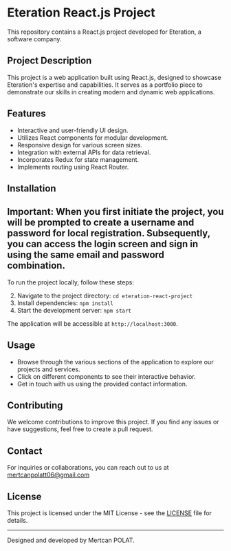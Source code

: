 # Eteration React.js Project

This repository contains a React.js project developed for Eteration, a software company.

## Project Description

This project is a web application built using React.js, designed to showcase Eteration's expertise and capabilities. It serves as a portfolio piece to demonstrate our skills in creating modern and dynamic web applications.

## Features

- Interactive and user-friendly UI design.
- Utilizes React components for modular development.
- Responsive design for various screen sizes.
- Integration with external APIs for data retrieval.
- Incorporates Redux for state management.
- Implements routing using React Router.

## Installation
## Important: When you first initiate the project, you will be prompted to create a username and password for local registration. Subsequently, you can access the login screen and sign in using the same email and password combination.

To run the project locally, follow these steps:

2. Navigate to the project directory: `cd eteration-react-project`
3. Install dependencies: `npm install`
4. Start the development server: `npm start`

The application will be accessible at `http://localhost:3000`.

## Usage

- Browse through the various sections of the application to explore our projects and services.
- Click on different components to see their interactive behavior.
- Get in touch with us using the provided contact information.

## Contributing

We welcome contributions to improve this project. If you find any issues or have suggestions, feel free to create a pull request.

## Contact

For inquiries or collaborations, you can reach out to us at mertcanpolatt06@gmail.com

## License

This project is licensed under the MIT License - see the [LICENSE](LICENSE) file for details.

---

Designed and developed by Mertcan POLAT.
